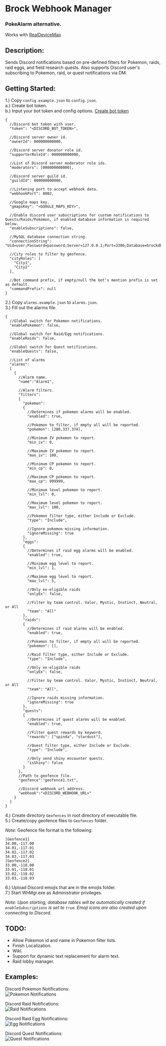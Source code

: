 # Brock Webhook Manager

### PokeAlarm alternative.  
Works with [RealDeviceMap](https://github.com/123FLO321/RealDeviceMap)  


## Description:  
Sends Discord notifications based on pre-defined filters for Pokemon, raids, raid eggs, and field research quests. Also supports Discord user's subscribing to Pokemon, raid, or quest notifications via DM.


## Getting Started:  

1.) Copy `config.example.json` to `config.json`.  
  a.) Create bot token.  
  b.) Input your bot token and config options. [Create bot token](https://github.com/reactiflux/discord-irc/wiki/Creating-a-discord-bot-&-getting-a-token)  
```
{
  //Discord bot token with user.
  "token": "<DISCORD_BOT_TOKEN>",
  
  //Discord server owner id.
  "ownerId": 000000000000,
  
  //Discord server donator role id.
  "supporterRoleId": 000000000000,
  
  //List of Discord server moderator role ids.
  "moderators": [000000000000],
  
  //Discord server guild id.
  "guildId": 000000000000,
  
  //Listening port to accept webhook data.
  "webhookPort": 8002,
  
  //Google maps key.
  "gmapsKey": "<GOOGLE_MAPS_KEY>",
  
  //Enable discord user subscriptions for custom notifications to Quests/Raids/Pokemon, if enabled database information is required below.
  "enableSubscriptions": false,
  
  //MySQL database connection string.
  "connectionString": "Uid=user;Password=password;Server=127.0.0.1;Port=3306;Database=brockdb",
  
  //City roles to filter by geofence.
  "cityRoles": [
    "City1",
    "City2"
  ],
  
  //Bot command prefix, if empty/null the bot's mention prefix is set as default.
  "commandPrefix": null
}
```
2.) Copy `alarms.example.json` to `alarms.json`.  
3.) Fill out the alarms file.  
```
{
  //Global switch for Pokemon notifications.
  "enablePokemon": false,
  
  //Global switch for Raid/Egg notifications.
  "enableRaids": false,
  
  //Global switch for Quest notifications.
  "enableQuests": false,
  
  //List of alarms
  "alarms": 
  [
    {
      //Alarm name.
      "name":"Alarm1",
	  
	  //Alarm filters.
      "filters":
      {
        "pokemon":
        {
          //Determines if pokemon alarms will be enabled.
          "enabled": true,
          
          //Pokemon to filter, if empty all will be reported.
          "pokemon": [280,337,374],
          
          //Minimum IV pokemon to report.
          "min_iv": 0,
          
          //Maximum IV pokemon to report.
          "max_iv": 100,

          //Minimum CP pokemon to report.
          "min_cp": 0,
          
          //Maximum CP pokemon to report.
          "max_cp": 999999,
		  
          //Minimum level pokemon to report.
          "min_lvl": 0,
          
          //Maximum level pokemon to report.
          "max_lvl": 100,
		  
          //Pokemon filter type, either Include or Exclude.
          "type": "Include",
          
          //Ignore pokemon missing information.
          "ignoreMissing": true
        },
        "eggs":
        {
          //Determines if raid egg alarms will be enabled.
          "enabled": true,
          
          //Minimum egg level to report.
          "min_lvl": 1,
          
          //Maximum egg level to report.
          "max_lvl": 5,
		  
          //Only ex-eligible raids
          "onlyEx": false,
		  
          //Filter by team control. Valor, Mystic, Instinct, Neutral, or All
          "team": "All"
        },
        "raids":
        {
          //Determines if raid alarms will be enabled.
          "enabled": true,
          
          //Pokemon to filter, if empty all will be reported.
          "pokemon": [],
          
          //Raid filter type, either Include or Exclude.
          "type": "Include",

          //Only ex-eligible raids
          "onlyEx": false,
		  
          //Filter by team control. Valor, Mystic, Instinct, Neutral, or All
          "team": "All",
		  
          //Ignore raids missing information.
          "ignoreMissing": true
        },
        "quests":
        {
          //Determines if quest alarms will be enabled.
          "enabled": true,
          
          //Filter quest rewards by keyword.
          "rewards": ["spinda", "stardust"],
          
          //Quest filter type, either Include or Exclude.
          "type": "Include",
		  
          //Only send shiny encounter quests.
          "isShiny": false
        }
      },
      //Path to geofence file.
      "geofence":"geofence1.txt",
      
      //Discord webhook url address.
      "webhook":"<DISCORD_WEBHOOK_URL>"
    }
  ]
}
```
4.) Create directory `Geofences` in root directory of executable file.  
5.) Create/copy geofence files to `Geofences` folder.  

*Note:* Geofence file format is the following:  
```
[Geofence1]
34.00,-117.00
34.01,-117.01
34.02,-117.02
34.03,-117.03
[Geofence2]
33.00,-118.00
33.01,-118.01
33.02,-118.02
33.03,-118.03
```
6.)
Upload Discord emojis that are in the emojis folder.  
7.) Start WhMgr.exe as Administrator privileges.  

*Note: Upon starting, database tables will be automatically created if `enableSubscriptions` is set to `true`. Emoji icons are also created upon connecting to Discord.*


## TODO:  
- Allow Pokemon id and name in Pokemon filter lists.  
- Finish Localization.  
- Wiki.  
- Support for dynamic text replacement for alarm text.  
- Raid lobby manager.


## Examples:
Discord Pokemon Notifications:  
![Pokemon Notifications](images/pkmn.png "Pokemon Notifications")  

Discord Raid Notifications:  
![Raid Notifications](images/raid.png "Raid Notifications")  

Discord Raid Egg Notifications:  
![Egg Notifications](images/egg.png "Egg Notifications")  

Discord Quest Notifications:  
![Quest Notifications](images/quests.png "Quest Notifications")  
